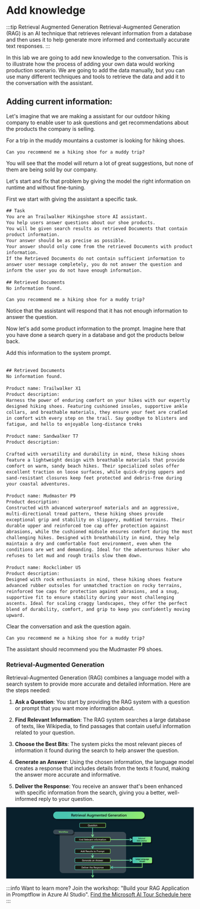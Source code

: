 # Add knowledge

:::tip Retrieval Augmented Generation
Retrieval-Augmented Generation (RAG) is an AI technique that retrieves relevant information from a database and then uses it to help generate more informed and contextually accurate text responses.
:::

In this lab we are going to add new knowledge to the conversation. This is to illustrate how the process of adding your own data would working production scenario. We are going to add the data manually, but you can use many different techniques and tools to retrieve the data and add it to the conversation with the assistant.


## Adding current information:

Let's imagine that we are making a assistant for our outdoor hiking company to enable user to ask questions and get recommendations about the products the company is selling.

For a trip in the muddy mountains a customer is looking for hiking shoes.

```text title="Enter in the user prompt:"
Can you recommend me a hiking shoe for a muddy trip?
```

You will see that the model will return a lot of great suggestions, but none of them are being sold by our company.

Let's start and fix that problem by giving the model the right information on runtime and without fine-tuning.

First we start with giving the assistant a specific task.

```text title="Enter in the system prompt:"
## Task
You are an Trailwalker Hikingshoe store AI assistant. 
You help users answer questions about our shoe products.
You will be given search results as retrieved Documents that contain product information.
Your answer should be as precise as possible.
Your answer should only come from the retrieved Documents with product information.
If the Retrieved Documents do not contain sufficient information to answer user message completely, you do not answer the question and inform the user you do not have enough information.

## Retrieved Documents
No information found.
```

```text title="Enter in the user prompt:"
Can you recommend me a hiking shoe for a muddy trip?
```

Notice that the assistant will respond that it has not enough information to answer the question.

Now let's add some product information to the prompt. Imagine here that you have done a search query in a database and got the products below back.

Add this information to the system prompt.

```text title="Enter in the system prompt:"

## Retrieved Documents
No information found.

Product name: Trailwalker X1
Product description:
Harness the power of enduring comfort on your hikes with our expertly designed hiking shoes. Featuring cushioned insoles, supportive ankle collars, and breathable materials, they ensure your feet are cradled in comfort with every step on the trail. Say goodbye to blisters and fatigue, and hello to enjoyable long-distance treks

Product name: Sandwalker T7
Product description:

Crafted with versatility and durability in mind, these hiking shoes feature a lightweight design with breathable materials that provide comfort on warm, sandy beach hikes. Their specialized soles offer excellent traction on loose surfaces, while quick-drying uppers and sand-resistant closures keep feet protected and debris-free during your coastal adventures.

Product name: Mudmaster P9
Product description:
Constructed with advanced waterproof materials and an aggressive, multi-directional tread pattern, these hiking shoes provide exceptional grip and stability on slippery, muddied terrains. Their durable upper and reinforced toe cap offer protection against abrasions, while the cushioned midsole ensures comfort during the most challenging hikes. Designed with breathability in mind, they help maintain a dry and comfortable foot environment, even when the conditions are wet and demanding. Ideal for the adventurous hiker who refuses to let mud and rough trails slow them down.

Product name: Rockclimber U5
Product description:
Designed with rock enthusiasts in mind, these hiking shoes feature advanced rubber outsoles for unmatched traction on rocky terrains, reinforced toe caps for protection against abrasions, and a snug, supportive fit to ensure stability during your most challenging ascents. Ideal for scaling craggy landscapes, they offer the perfect blend of durability, comfort, and grip to keep you confidently moving upward.

```
Clear the conversation and ask the question again.

```text title="Enter in the user prompt:"
Can you recommend me a hiking shoe for a muddy trip?
```

The assistant should recommend you the Mudmaster P9 shoes.


### Retrieval-Augmented Generation
Retrieval-Augmented Generation (RAG) combines a language model with a search system to provide more accurate and detailed information. Here are the  steps needed:  
   
1. **Ask a Question**: You start by providing the RAG system with a question or prompt that you want more information about.  
   
2. **Find Relevant Information**: The RAG system searches a large database of texts, like Wikipedia, to find passages that contain useful information related to your question.  
   
3. **Choose the Best Bits**: The system picks the most relevant pieces of information it found during the search to help answer the question.  
   
4. **Generate an Answer**: Using the chosen information, the language model creates a response that includes details from the texts it found, making the answer more accurate and informative.  
   
5. **Deliver the Response**: You receive an answer that's been enhanced with specific information from the search, giving you a better, well-informed reply to your question.


![Retrieval-Augmented Generation](./../images/rag.png)

:::info Want to learn more?
Join the workshop: "Build your RAG Application in Promptflow in Azure AI Studio".
[Find the Microsoft AI Tour Schedule here](https://msevents.microsoft.com/event?id=2142590774)
:::